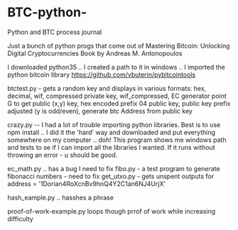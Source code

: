 # BTC-python-
Python and BTC process journal 

Just a bunch of python progs that come out of Mastering Bitcoin: Unlocking Digital Cryptocurrencies
Book by Andreas M. Antonopoulos

I downloaded python35 .. I created a path  to it in windows .. 
I imported the python bitcoin library https://github.com/vbuterin/pybitcointools

btctest.py - gets a random key and displays in various formats: hex, decimal, wif, compressed private key, wif_compressed, EC generator point G to get public (x,y) key, hex encoded prefix 04 public key, public key prefix adjusted (y is odd/even), generate btc Address from public key

crazy.py -- I had a lot of trouble importing python libraries.  Best is to use npm install .. I did it the 'hard' way and downloaded and put everything somewhere on my computer .. doh!  This program shows me windows path and tests to se if I can import all the libraries I wanted. If it runs without throwing an error - u should be good. 

ec_math.py .. has a bug I need to fix 
fibo.py - a test program to generate fibonacci numbers - need to fix 
get_utxo.py - gets unspent outputs for address = '1Dorian4RoXcnBv9hnQ4Y2C1an6NJ4UrjX' 

hash_eample.py .. hasshes a phrase 

proof-of-work-example.py loops though prrof of work while increasing difficulty 
